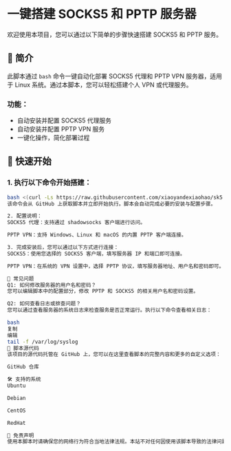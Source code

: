 # 一键搭建 SOCKS5 和 PPTP 服务器

欢迎使用本项目，您可以通过以下简单的步骤快速搭建 SOCKS5 和 PPTP 服务。

## 📝 简介

此脚本通过 `bash` 命令一键自动化部署 SOCKS5 代理和 PPTP VPN 服务器，适用于 Linux 系统。通过本脚本，您可以轻松搭建个人 VPN 或代理服务。

### 功能：

- 自动安装并配置 SOCKS5 代理服务
- 自动安装并配置 PPTP VPN 服务
- 一键化操作，简化部署过程

## 🚀 快速开始

### 1. 执行以下命令开始搭建：

```bash
bash <(curl -Ls https://raw.githubusercontent.com/xiaoyandexiaohao/sk5.sh/refs/heads/main/dajian.sh)
该命令会从 GitHub 上获取脚本并立即开始执行。脚本会自动完成必要的安装与配置步骤。

2. 配置说明：
SOCKS5 代理：支持通过 shadowsocks 客户端进行访问。

PPTP VPN：支持 Windows、Linux 和 macOS 的内置 PPTP 客户端连接。

3. 完成安装后，您可以通过以下方式进行连接：
SOCKS5：使用您选择的 SOCKS5 客户端，填写服务器 IP 和端口即可连接。

PPTP VPN：在系统的 VPN 设置中，选择 PPTP 协议，填写服务器地址、用户名和密码即可。

🔧 常见问题
Q1: 如何修改服务器的用户名和密码？
您可以编辑脚本中的配置部分，修改 PPTP 和 SOCKS5 的相关用户名和密码设置。

Q2: 如何查看日志或排查问题？
您可以通过查看服务器的系统日志来检查服务是否正常运行。执行以下命令查看相关日志：

bash
复制
编辑
tail -f /var/log/syslog
📜 脚本源代码
该项目的源代码托管在 GitHub 上，您可以在这里查看脚本的完整内容和更多的自定义选项：

GitHub 仓库

🛠️ 支持的系统
Ubuntu

Debian

CentOS

RedHat

📢 免责声明
使用本脚本时请确保您的网络行为符合当地法律法规。本站不对任何因使用该脚本导致的法律问题或其他相关问题承担责任。

